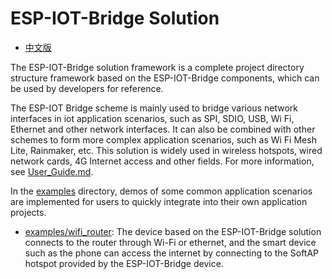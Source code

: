 # ESP-IOT-Bridge Solution

- [中文版](README_CN.md)

The ESP-IOT-Bridge solution framework is a complete project directory structure framework based on the ESP-IOT-Bridge components, which can be used by developers for reference.

The ESP-IOT Bridge scheme is mainly used to bridge various network interfaces in iot application scenarios, such as SPI, SDIO, USB, Wi Fi, Ethernet and other network interfaces. It can also be combined with other schemes to form more complex application scenarios, such as Wi Fi Mesh Lite, Rainmaker, etc. This solution is widely used in wireless hotspots, wired network cards, 4G Internet access and other fields. For more information, see [User_Guide.md](components/iot_bridge/User_Guide.md).

In the [examples](examples) directory, demos of some common application scenarios are implemented for users to quickly integrate into their own application projects.

- [examples/wifi_router](examples/wifi_router): The device based on the ESP-IOT-Bridge solution connects to the router through Wi-Fi or ethernet, and the smart device such as the phone can access the internet by connecting to the SoftAP hotspot provided by the ESP-IOT-Bridge device.